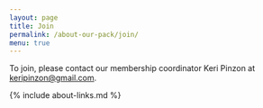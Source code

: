 ```yaml
---
layout: page
title: Join
permalink: /about-our-pack/join/
menu: true
---
```


To join, please contact our membership coordinator Keri Pinzon at [keripinzon@gmail.com](mailto:keripinzon@gmail.com).

{% include about-links.md %}
